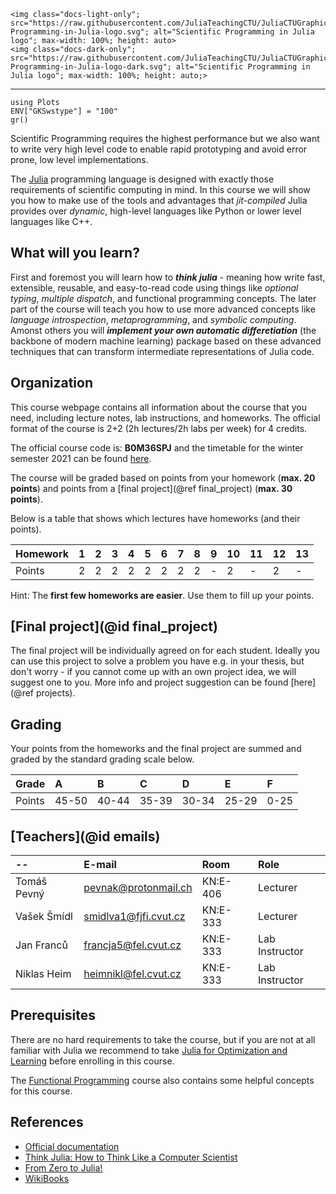 ```@raw html
<img class="docs-light-only"; src="https://raw.githubusercontent.com/JuliaTeachingCTU/JuliaCTUGraphics/master/logo/Scientific-Programming-in-Julia-logo.svg"; alt="Scientific Programming in Julia logo"; max-width: 100%; height: auto>
<img class="docs-dark-only"; src="https://raw.githubusercontent.com/JuliaTeachingCTU/JuliaCTUGraphics/master/logo/Scientific-Programming-in-Julia-logo-dark.svg"; alt="Scientific Programming in Julia logo"; max-width: 100%; height: auto;>
```

---

```@setup grsetup
using Plots
ENV["GKSwstype"] = "100"
gr()
```

Scientific Programming requires the highest performance but we also want to
write very high level code to enable rapid prototyping and avoid error prone,
low level implementations.

The [Julia](https://docs.julialang.org/en/v1/) programming language is designed
with exactly those requirements of scientific computing in mind.  In this
course we will show you how to make use of the tools and advantages that
*jit-compiled* Julia provides over *dynamic*, high-level languages like Python
or lower level languages like C++.

## What will you learn?

First and foremost you will learn how to _**think julia**_ - meaning how write
fast, extensible, reusable, and easy-to-read code using things like *optional
typing*, *multiple dispatch*, and functional programming concepts.  The later
part of the course will teach you how to use more advanced concepts like
*language introspection*, *metaprogramming*, and *symbolic computing*.
Amonst others you will _**implement your own automatic differetiation**_ (the
backbone of modern machine learning) package based on these advanced techniques
that can transform intermediate representations of Julia code.


## Organization

This course webpage contains all information about the course that you need,
including lecture notes, lab instructions, and homeworks. The official format
of the course is 2+2 (2h lectures/2h labs per week) for 4 credits.

The official course code is: **B0M36SPJ** and the timetable for the winter semester
2021 can be found [here](https://fel.cvut.cz/cz/education/rozvrhy-ng.B211/public/html/predmety/69/85/p6985906.html).

The course will be graded based on points from your homework (**max. 20 points**)
and points from a [final project](@ref final_project) (**max. 30 points**).

Below is a table that shows which lectures have homeworks (and their points).

| Homework | 1   | 2   | 3   | 4   | 5   | 6   | 7   | 8   | 9   | 10  | 11  | 12  | 13  |
| :--      | :-- | :-- | :-- | :-- | :-- | :-- | :-- | :-- | :-- | :-- | :-- | :-- | :-- |
| Points   | 2   | 2   | 2   | 2   | 2   | 2   | 2   | 2   | -   | 2   | -   | 2   | -   |

Hint: The **first few homeworks are easier**. Use them to fill up your points.


## [Final project](@id final_project)

The final project will be individually agreed on for each student. Ideally you
can use this project to solve a problem you have e.g. in your thesis, but don't
worry - if you cannot come up with an own project idea, we will suggest one to
you. More info and project suggestion can be found [here](@ref projects).


## Grading

Your points from the homeworks and the final project are summed and graded by
the standard grading scale below.

| Grade  | A     | B     | C     | D     | E     | F    |
| :--    | :--   | :--   | :--   | :--   | :--   | :--  |
| Points | 45-50 | 40-44 | 35-39 | 30-34 | 25-29 | 0-25 |


## [Teachers](@id emails)

| --          | E-mail                                                     | Room     | Role           |
| :--         | :--                                                        | :--      | :--            |
| Tomáš Pevný | [pevnak@protonmail.ch](mailto:pevnak@protonmail.ch)        | KN:E-406 | Lecturer       |
| Vašek Šmídl | [smidlva1@fjfi.cvut.cz](mailto:smidlva1@fjfi.cvut.cz)      | KN:E-333 | Lecturer       |
| Jan Franců  | [francja5@fel.cvut.cz](mailto:francja5@fel.cvut.cz)       | KN:E-333 | Lab Instructor |
| Niklas Heim | [heimnikl@fel.cvut.cz](mailto:heimnikl@fel.cvut.cz)        | KN:E-333 | Lab Instructor |


## Prerequisites

There are no hard requirements to take the course, but if you are not at all familiar
with Julia we recommend to take
[Julia for Optimization and Learning](https://github.com/JuliaTeachingCTU/Julia-for-Optimization-and-Learning)
before enrolling in this course.

The [Functional Programming](https://cw.fel.cvut.cz/b202/courses/fup/start) course also contains
some helpful concepts for this course.


## References

- [Official documentation](https://docs.julialang.org/en/v1/)
- [Think Julia: How to Think Like a Computer Scientist](https://benlauwens.github.io/ThinkJulia.jl/latest/book.html#chap01)
- [From Zero to Julia!](https://techytok.com/from-zero-to-julia/)
- [WikiBooks](https://en.wikibooks.org/wiki/Introducing_Julia)

